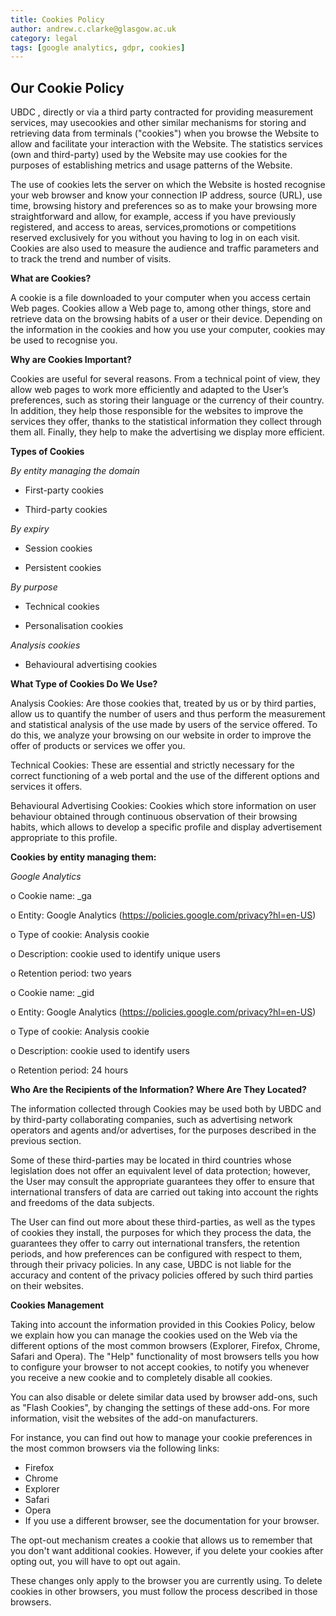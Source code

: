 ```yaml
---
title: Cookies Policy
author: andrew.c.clarke@glasgow.ac.uk
category: legal
tags: [google analytics, gdpr, cookies]
---
```


## Our Cookie Policy

UBDC , directly or via a third party contracted for providing measurement services, may usecookies and other similar mechanisms for storing and retrieving data from terminals ("cookies") when you browse the Website to allow and facilitate your interaction with the Website. The statistics services (own and third-party) used by the Website may use cookies for the purposes of establishing metrics and usage patterns of the Website.

The use of cookies lets the server on which the Website is hosted recognise your web browser and know your connection IP address, source (URL), use time, browsing history and preferences so as to make your browsing more straightforward and allow, for example, access if you have previously registered, and access to areas, services,promotions or competitions reserved exclusively for you without you having to log in on each visit. Cookies are also used to measure the audience and traffic parameters and to track the trend and number of visits.


**What are Cookies?**

A cookie is a file downloaded to your computer when you access certain Web pages. Cookies allow a Web page to, among other things, store and retrieve data on the browsing habits of a user or their device. Depending on the information in the cookies and how you use your computer, cookies may be used to recognise you.

**Why are Cookies Important?**

Cookies are useful for several reasons. From a technical point of view, they allow web pages to work more efficiently and adapted to the User’s preferences, such as storing their language or the currency of their country. In addition, they help those responsible for the websites to improve the services they offer, thanks to the statistical information they collect through them all. Finally, they help to make the advertising we display more efficient.

**Types of Cookies**

_By entity managing the domain_

- First-party cookies

- Third-party cookies

_By expiry_

- Session cookies

- Persistent cookies

_By purpose_

- Technical cookies

- Personalisation cookies

_Analysis cookies_

- Behavioural advertising cookies



**What Type of Cookies Do We Use?**

Analysis Cookies: Are those cookies that, treated by us or by third parties, allow us to quantify the number of users and thus perform the measurement and statistical analysis of the use made by users of the service offered. To do this, we analyze your browsing on our website in order to improve the offer of products or services we offer you.

Technical Cookies: These are essential and strictly necessary for the correct functioning of a web portal and the use of the different options and services it offers.

Behavioural Advertising Cookies: Cookies which store information on user behaviour obtained through continuous observation of their browsing habits, which allows to develop a specific profile and display advertisement appropriate to this profile.


**Cookies by entity managing them:**

_Google Analytics_

o Cookie name: _ga

o Entity: Google Analytics (https://policies.google.com/privacy?hl=en-US)

o Type of cookie: Analysis cookie

o Description: cookie used to identify unique users

o Retention period: two years

o Cookie name: _gid

o Entity: Google Analytics (https://policies.google.com/privacy?hl=en-US)

o Type of cookie: Analysis cookie

o Description: cookie used to identify users

o Retention period: 24 hours



**Who Are the Recipients of the Information? Where Are They Located?**

The information collected through Cookies may be used both by UBDC and by third-party collaborating companies, such as advertising network operators and agents and/or advertises, for the purposes described in the previous section.


Some of these third-parties may be located in third countries whose legislation does not offer an equivalent level of data protection; however, the User may consult the appropriate guarantees they offer to ensure that international transfers of data are carried out taking into account the rights and freedoms of the data subjects.


The User can find out more about these third-parties, as well as the types of cookies they install, the purposes for which they process the data, the guarantees they offer to carry out international transfers, the retention periods, and how preferences can be configured with respect to them, through their privacy policies. In any case, UBDC is not liable for the accuracy and content of the privacy policies offered by such third parties on their websites.



**Cookies Management**

Taking into account the information provided in this Cookies Policy, below we explain how you can manage the cookies used on the Web via the different options of the most common browsers (Explorer, Firefox, Chrome, Safari and Opera). The "Help" functionality of most browsers tells you how to configure your browser to not accept cookies, to notify you whenever you receive a new cookie and to completely disable all cookies.


You can also disable or delete similar data used by browser add-ons, such as "Flash Cookies", by changing the settings of these add-ons. For more information, visit the websites of the add-on manufacturers.



For instance, you can find out how to manage your cookie preferences in the most common browsers via the following links:

- Firefox
- Chrome
- Explorer
- Safari
- Opera
- If you use a different browser, see the documentation for your browser.


The opt-out mechanism creates a cookie that allows us to remember that you don't want additional cookies. However, if you delete your cookies after opting out, you will have to opt out again.


These changes only apply to the browser you are currently using. To delete cookies in other browsers, you must follow the process described in those browsers.